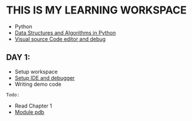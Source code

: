 # THIS IS MY LEARNING WORKSPACE
- Python 
- [Data Structures and Algorithms in Python](http://as.wiley.com/WileyCDA/WileyTitle/productCd-EHEP002510.html)
- [Visual source Code editor and debug](https://code.visualstudio.com)

## DAY 1: 
- Setup workspace
- [Setup IDE and debugger](https://code.visualstudio.com/docs/languages/python)
- Writing demo code

```
Todo:
```
- Read Chapter 1
- [Module pdb](https://docs.python.org/2/library/pdb.html)

